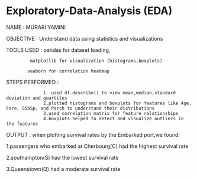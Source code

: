 # Exploratory-Data-Analysis (EDA)

NAME : MURARI YAMINI

OBJECTIVE : Understand data using statistics and visualizations

TOOLS USED : pandas for dataset loading,

             matplotlib for visualization (histograms,boxplots)

            seaborn for correlation heatmap

STEPS PERFORMED :

                  1. used df.describe() to view mean,median,standard deviation and quartiles
                  2.plotted histograms and boxplots for features like Age, Fare, SibSp, and Parch to understand their distributions
                  3.used correlation matrix for feature relationships
                  4.boxplots helped to detect and visualize outliers in the features

OUTPUT : when plotting survival rates by the Embarked port,we found:

1.passengers who embarked at Cherbourg(C) had the highest survival rate

2.southampton(S) had the lowest survival rate

3.Queenstown(Q) had a moderate survival rate                  
